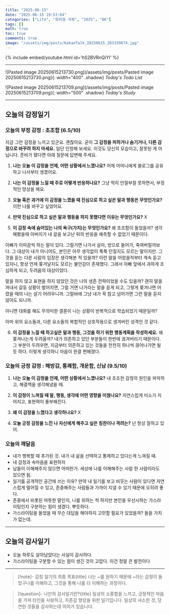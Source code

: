 ```yaml
---
title: "2025-06-15"
date: "2025-06-15 19:53:04"
categories: ["Life", "회피형 극복", "2025", "06"]
tags: []
math: true
toc: true
comments: true
image: "/assets/img/posts/KakaoTalk_20250615_203339674.jpg"
---
```


{% include embed/youtube.html id='hS2BVRnQiYI' %}



---

![Pasted image 20250615213730.png](/assets/img/posts/Pasted image 20250615213730.png){: width="400" .shadow}
_Today's Todo List_

![Pasted image 20250615213709.png](/assets/img/posts/Pasted image 20250615213709.png){: width="500" .shadow}
_Today's Study_

---
## 오늘의 감정일기

### 오늘의 부정 감정 : 초조함 (6.5/10)

지금 그런 감정을 느끼고 있군요. 괜찮아요. 굳이 **그 감정을 피하거나 숨기거나, 다른 감정으로 바꾸려 하지 마세요.** 일단 인정해 보세요. 이것도 당신의 모습이고, 잘못된 게 아닙니다. 준비가 됐다면 아래 질문에 답변해 주세요.

1. **나는 오늘 이 감정을 언제, 어떤 상황에서 느꼈나요?**
어제 어머니에게 블로그를 공유하고 나서부터 생겼어요.

2. **나는 이 감정을 느낄 때 주로 어떻게 반응하나요?**
그냥 딱히 안절부절 못하면서, 부정적인 망상을 해요.

3. **오늘 혹은 과거에 이 감정을 느꼈을 때 진심으로 하고 싶은 말과 행동은 무엇인가요?**
이런 나를 바꾸고 싶었어요.

4. **만약 진심으로 하고 싶은 말과 행동을 하지 못했다면 이유는 무엇인가요?**
X

5. **이 감정 속에 숨어있는 나의 욕구(가치)는 무엇인가요?**
왜 초조함이 들었을까? 생각해봤을때 아버지가 내 글을 보고난 뒤의 반응을 예측할 수 없었기 때문이다.

아빠가 이따끔씩 하는 말이 있다. 그럴거면 나가서 살아, 방으로 들어가, 죽여버릴까보다. 그 대상이 내가 아니어도, 본인은 아무 생각없이 툭툭 던질지도 모르는 말이지만. 그것을 듣는 다른 사람의 입장은 생각해본 적 있을까? 이런 말을 어렸을적부터 계속 듣고있자니, 항상 언제 쫒겨날지도 모르는 불안감이 존재했다. 그래서 아빠 앞에서 과하게 조심하게 되고, 두려움의 대상이었다. 

말을 하지 않고 표현을 하지 않았던 것은 나의 생존 전략이었을 수도 있을까? 괜히 말을 꺼내서 갈등 상황이 벌어지면, 그럴 거면 나가라는 말을 듣게 되고, 그렇게 쫒겨나면 어렸을 때의 나는 살기 어려우니까. 그럴바에 그냥 내가 꾹 참고 넘어가면 그런 말을 듣지 않아도 되니까.

아니면 대화를 해도 무의미한 결론이 나는 상황이 반복적으로 학습되었기 때문일까?

아마 위의 요소들과, 다른 요소들의 복합적인 상호작용으로 생겨버린 성격인 것 같다.

6. **이 감정을 느낄 때 하고싶은 말과 행동, 그것을 하기 위한 행동계획을 작성하세요.**
왜 쫒겨나는게 두려울까? 내가 의존하고 있던 부분들이 한번에 끊겨버리기 때문이다. 그 부분이 두려우면, 지금부터 의존하고 있는 것들을 천천히 하나씩 끊어나가면 될 듯 하다. 이렇게 생각하니 마음이 한결 편해졌다.

### 오늘의 긍정 감정 : 해방감, 통쾌함, 개운함, 신남 (9.5/10)

1. **나는 오늘 이 감정을 언제, 어떤 상황에서 느꼈나요?**
내 초조한 감정의 원인을 파악하고, 해결책을 생각해냈을 때.

2. **이 감정이 느껴질 때 말, 행동, 생각에 어떤 영향을 미쳤나요?**
자연스럽게 미소가 지어지고, 표현력이 풍부해진다.

3. **왜 이 감정을 느꼈다고 생각하나요?**
X

4. **오늘 긍정 감정을 느낀 나 자신에게 해주고 싶은 칭찬이나 격려는?**
넌 항상 잘하고 있어.

### 오늘의 깨달음

- 내가 행복할 때 추가된 것. 내가 내 삶을 선택하고 통제하고 있다는게 느껴질 때.
- 내 감정과 속마음을 표현하자
- 남들이 이해해주지 않으면 어떠한가. 세상에 나를 이해해주는 사람 한 사람이라도 있으면 됨.
- 일기를 공개적인 공간에 쓰는 이유? 만약 내 일기를 보고 비웃는 사람이 있다면 자연스럽게 멀어질 수 있고, 존중해주는 사람들과 가까이 지낼 수 있기 때문에 오히려 좋다.
- 존중에서 비롯된 따뜻한 말인지, 나를 위하는 척 하지만 본인을 우선시하는 가스라이팅인지 구분하는 힘이 생겼다. 뿌듯하다.
- 가스라이팅을 들었을 때 무슨 대답을 해야하지 고민할 필요가 있었을까? 들을 가치가 없는데.

---
## 오늘의 감사일기

- 오늘 하루도 살아남았다는 사실이 감사하다.
- 가스라이팅을 구분할 수 있는 힘이 생긴 것이 고맙다. 이건 정말 큰 발전이다

---

> [!note]- 감정 일기의 최종 목표{title}
> 나는 ~를 원하기 때문에 ~라는 감정이 들었구나를 이해하고, 그것을 통해 나를 더 이해하는 과정이다.

> [!question]- 나만의 감사일기란?{title}
> 일상의 소중함을 느끼고, 긍정적인 마음을 가져 타인을 사랑하고, 자존감 향상을 위한 일기입니다. 일상의 사소한 것, 당연한 것들을 감사하는데 의의가 있습니다.